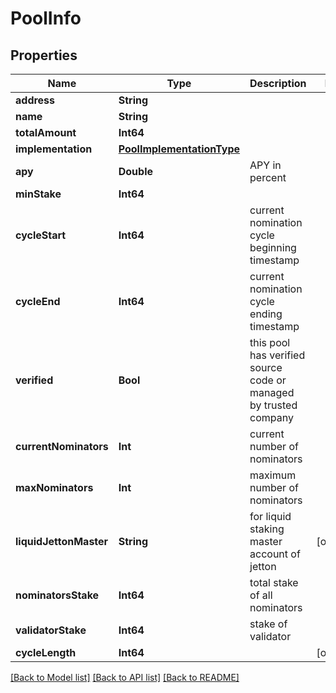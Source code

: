 # PoolInfo

## Properties
Name | Type | Description | Notes
------------ | ------------- | ------------- | -------------
**address** | **String** |  | 
**name** | **String** |  | 
**totalAmount** | **Int64** |  | 
**implementation** | [**PoolImplementationType**](PoolImplementationType.md) |  | 
**apy** | **Double** | APY in percent | 
**minStake** | **Int64** |  | 
**cycleStart** | **Int64** | current nomination cycle beginning timestamp | 
**cycleEnd** | **Int64** | current nomination cycle ending timestamp | 
**verified** | **Bool** | this pool has verified source code or managed by trusted company | 
**currentNominators** | **Int** | current number of nominators | 
**maxNominators** | **Int** | maximum number of nominators | 
**liquidJettonMaster** | **String** | for liquid staking master account of jetton | [optional] 
**nominatorsStake** | **Int64** | total stake of all nominators | 
**validatorStake** | **Int64** | stake of validator | 
**cycleLength** | **Int64** |  | [optional] 

[[Back to Model list]](../README.md#documentation-for-models) [[Back to API list]](../README.md#documentation-for-api-endpoints) [[Back to README]](../README.md)



